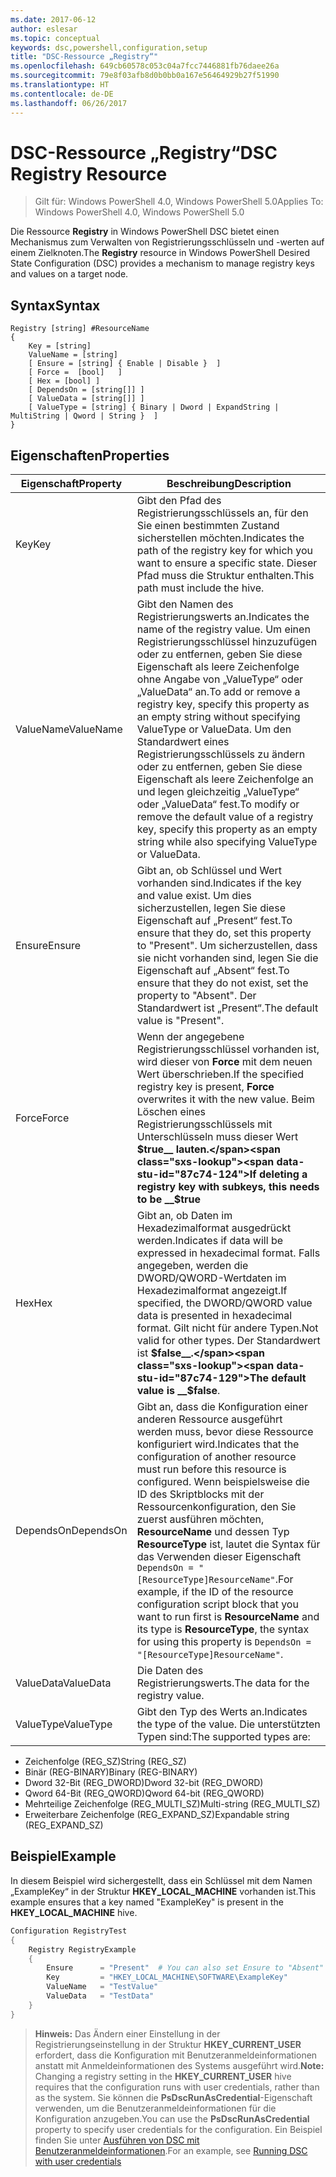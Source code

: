 ```yaml
---
ms.date: 2017-06-12
author: eslesar
ms.topic: conceptual
keywords: dsc,powershell,configuration,setup
title: "DSC-Ressource „Registry“"
ms.openlocfilehash: 649cb60578c053c04a7fcc7446881fb76daee26a
ms.sourcegitcommit: 79e8f03afb8d0b0bb0a167e56464929b27f51990
ms.translationtype: HT
ms.contentlocale: de-DE
ms.lasthandoff: 06/26/2017
---
```

# <a name="dsc-registry-resource"></a><span data-ttu-id="87c74-103">DSC-Ressource „Registry“</span><span class="sxs-lookup"><span data-stu-id="87c74-103">DSC Registry Resource</span></span>

> <span data-ttu-id="87c74-104">Gilt für: Windows PowerShell 4.0, Windows PowerShell 5.0</span><span class="sxs-lookup"><span data-stu-id="87c74-104">Applies To: Windows PowerShell 4.0, Windows PowerShell 5.0</span></span>

<span data-ttu-id="87c74-105">Die Ressource **Registry** in Windows PowerShell DSC bietet einen Mechanismus zum Verwalten von Registrierungsschlüsseln und -werten auf einem Zielknoten.</span><span class="sxs-lookup"><span data-stu-id="87c74-105">The **Registry** resource in Windows PowerShell Desired State Configuration (DSC) provides a mechanism to manage registry keys and values on a target node.</span></span>

## <a name="syntax"></a><span data-ttu-id="87c74-106">Syntax</span><span class="sxs-lookup"><span data-stu-id="87c74-106">Syntax</span></span>

```
Registry [string] #ResourceName
{
    Key = [string]
    ValueName = [string]
    [ Ensure = [string] { Enable | Disable }  ]
    [ Force =  [bool]   ]
    [ Hex = [bool] ]
    [ DependsOn = [string[]] ]
    [ ValueData = [string[]] ]
    [ ValueType = [string] { Binary | Dword | ExpandString | MultiString | Qword | String }  ]
}
```

## <a name="properties"></a><span data-ttu-id="87c74-107">Eigenschaften</span><span class="sxs-lookup"><span data-stu-id="87c74-107">Properties</span></span>
|  <span data-ttu-id="87c74-108">Eigenschaft</span><span class="sxs-lookup"><span data-stu-id="87c74-108">Property</span></span>  |  <span data-ttu-id="87c74-109">Beschreibung</span><span class="sxs-lookup"><span data-stu-id="87c74-109">Description</span></span>   | 
|---|---| 
| <span data-ttu-id="87c74-110">Key</span><span class="sxs-lookup"><span data-stu-id="87c74-110">Key</span></span>| <span data-ttu-id="87c74-111">Gibt den Pfad des Registrierungsschlüssels an, für den Sie einen bestimmten Zustand sicherstellen möchten.</span><span class="sxs-lookup"><span data-stu-id="87c74-111">Indicates the path of the registry key for which you want to ensure a specific state.</span></span> <span data-ttu-id="87c74-112">Dieser Pfad muss die Struktur enthalten.</span><span class="sxs-lookup"><span data-stu-id="87c74-112">This path must include the hive.</span></span>| 
| <span data-ttu-id="87c74-113">ValueName</span><span class="sxs-lookup"><span data-stu-id="87c74-113">ValueName</span></span>| <span data-ttu-id="87c74-114">Gibt den Namen des Registrierungswerts an.</span><span class="sxs-lookup"><span data-stu-id="87c74-114">Indicates the name of the registry value.</span></span> <span data-ttu-id="87c74-115">Um einen Registrierungsschlüssel hinzuzufügen oder zu entfernen, geben Sie diese Eigenschaft als leere Zeichenfolge ohne Angabe von „ValueType“ oder „ValueData“ an.</span><span class="sxs-lookup"><span data-stu-id="87c74-115">To add or remove a registry key, specify this property as an empty string without specifying ValueType or ValueData.</span></span> <span data-ttu-id="87c74-116">Um den Standardwert eines Registrierungsschlüssels zu ändern oder zu entfernen, geben Sie diese Eigenschaft als leere Zeichenfolge an und legen gleichzeitig „ValueType“ oder „ValueData“ fest.</span><span class="sxs-lookup"><span data-stu-id="87c74-116">To modify or remove the default value of a registry key, specify this property as an empty string while also specifying ValueType or ValueData.</span></span>| 
| <span data-ttu-id="87c74-117">Ensure</span><span class="sxs-lookup"><span data-stu-id="87c74-117">Ensure</span></span>| <span data-ttu-id="87c74-118">Gibt an, ob Schlüssel und Wert vorhanden sind.</span><span class="sxs-lookup"><span data-stu-id="87c74-118">Indicates if the key and value exist.</span></span> <span data-ttu-id="87c74-119">Um dies sicherzustellen, legen Sie diese Eigenschaft auf „Present“ fest.</span><span class="sxs-lookup"><span data-stu-id="87c74-119">To ensure that they do, set this property to "Present".</span></span> <span data-ttu-id="87c74-120">Um sicherzustellen, dass sie nicht vorhanden sind, legen Sie die Eigenschaft auf „Absent“ fest.</span><span class="sxs-lookup"><span data-stu-id="87c74-120">To ensure that they do not exist, set the property to "Absent".</span></span> <span data-ttu-id="87c74-121">Der Standardwert ist „Present“.</span><span class="sxs-lookup"><span data-stu-id="87c74-121">The default value is "Present".</span></span>| 
| <span data-ttu-id="87c74-122">Force</span><span class="sxs-lookup"><span data-stu-id="87c74-122">Force</span></span>| <span data-ttu-id="87c74-123">Wenn der angegebene Registrierungsschlüssel vorhanden ist, wird dieser von __Force__ mit dem neuen Wert überschrieben.</span><span class="sxs-lookup"><span data-stu-id="87c74-123">If the specified registry key is present, __Force__ overwrites it with the new value.</span></span> <span data-ttu-id="87c74-124">Beim Löschen eines Registrierungsschlüssels mit Unterschlüsseln muss dieser Wert __$true__ lauten.</span><span class="sxs-lookup"><span data-stu-id="87c74-124">If deleting a registry key with subkeys, this needs to be __$true__</span></span>| 
| <span data-ttu-id="87c74-125">Hex</span><span class="sxs-lookup"><span data-stu-id="87c74-125">Hex</span></span>| <span data-ttu-id="87c74-126">Gibt an, ob Daten im Hexadezimalformat ausgedrückt werden.</span><span class="sxs-lookup"><span data-stu-id="87c74-126">Indicates if data will be expressed in hexadecimal format.</span></span> <span data-ttu-id="87c74-127">Falls angegeben, werden die DWORD/QWORD-Wertdaten im Hexadezimalformat angezeigt.</span><span class="sxs-lookup"><span data-stu-id="87c74-127">If specified, the DWORD/QWORD value data is presented in hexadecimal format.</span></span> <span data-ttu-id="87c74-128">Gilt nicht für andere Typen.</span><span class="sxs-lookup"><span data-stu-id="87c74-128">Not valid for other types.</span></span> <span data-ttu-id="87c74-129">Der Standardwert ist __$false__.</span><span class="sxs-lookup"><span data-stu-id="87c74-129">The default value is __$false__.</span></span>| 
| <span data-ttu-id="87c74-130">DependsOn</span><span class="sxs-lookup"><span data-stu-id="87c74-130">DependsOn</span></span>| <span data-ttu-id="87c74-131">Gibt an, dass die Konfiguration einer anderen Ressource ausgeführt werden muss, bevor diese Ressource konfiguriert wird.</span><span class="sxs-lookup"><span data-stu-id="87c74-131">Indicates that the configuration of another resource must run before this resource is configured.</span></span> <span data-ttu-id="87c74-132">Wenn beispielsweise die ID des Skriptblocks mit der Ressourcenkonfiguration, den Sie zuerst ausführen möchten, __ResourceName__ und dessen Typ __ResourceType__ ist, lautet die Syntax für das Verwenden dieser Eigenschaft `DependsOn = "[ResourceType]ResourceName"`.</span><span class="sxs-lookup"><span data-stu-id="87c74-132">For example, if the ID of the resource configuration script block that you want to run first is __ResourceName__ and its type is __ResourceType__, the syntax for using this property is `DependsOn = "[ResourceType]ResourceName"`.</span></span>| 
| <span data-ttu-id="87c74-133">ValueData</span><span class="sxs-lookup"><span data-stu-id="87c74-133">ValueData</span></span>| <span data-ttu-id="87c74-134">Die Daten des Registrierungswerts.</span><span class="sxs-lookup"><span data-stu-id="87c74-134">The data for the registry value.</span></span>| 
| <span data-ttu-id="87c74-135">ValueType</span><span class="sxs-lookup"><span data-stu-id="87c74-135">ValueType</span></span>| <span data-ttu-id="87c74-136">Gibt den Typ des Werts an.</span><span class="sxs-lookup"><span data-stu-id="87c74-136">Indicates the type of the value.</span></span> <span data-ttu-id="87c74-137">Die unterstützten Typen sind:</span><span class="sxs-lookup"><span data-stu-id="87c74-137">The supported types are:</span></span> 
<ul><li><span data-ttu-id="87c74-138">Zeichenfolge (REG_SZ)</span><span class="sxs-lookup"><span data-stu-id="87c74-138">String (REG_SZ)</span></span></li>


<li><span data-ttu-id="87c74-139">Binär (REG-BINARY)</span><span class="sxs-lookup"><span data-stu-id="87c74-139">Binary (REG-BINARY)</span></span></li>


<li><span data-ttu-id="87c74-140">Dword 32-Bit (REG_DWORD)</span><span class="sxs-lookup"><span data-stu-id="87c74-140">Dword 32-bit (REG_DWORD)</span></span></li>


<li><span data-ttu-id="87c74-141">Qword 64-Bit (REG_QWORD)</span><span class="sxs-lookup"><span data-stu-id="87c74-141">Qword 64-bit (REG_QWORD)</span></span></li>


<li><span data-ttu-id="87c74-142">Mehrteilige Zeichenfolge (REG_MULTI_SZ)</span><span class="sxs-lookup"><span data-stu-id="87c74-142">Multi-string (REG_MULTI_SZ)</span></span></li>


<li><span data-ttu-id="87c74-143">Erweiterbare Zeichenfolge (REG_EXPAND_SZ)</span><span class="sxs-lookup"><span data-stu-id="87c74-143">Expandable string (REG_EXPAND_SZ)</span></span></li></ul>

## <a name="example"></a><span data-ttu-id="87c74-144">Beispiel</span><span class="sxs-lookup"><span data-stu-id="87c74-144">Example</span></span>
<span data-ttu-id="87c74-145">In diesem Beispiel wird sichergestellt, dass ein Schlüssel mit dem Namen „ExampleKey“ in der Struktur **HKEY\_LOCAL\_MACHINE** vorhanden ist.</span><span class="sxs-lookup"><span data-stu-id="87c74-145">This example ensures that a key named "ExampleKey" is present in the **HKEY\_LOCAL\_MACHINE** hive.</span></span>
```powershell
Configuration RegistryTest
{
    Registry RegistryExample
    {
        Ensure      = "Present"  # You can also set Ensure to "Absent"
        Key         = "HKEY_LOCAL_MACHINE\SOFTWARE\ExampleKey"
        ValueName   = "TestValue"
        ValueData   = "TestData"
    }
}
```

><span data-ttu-id="87c74-146">**Hinweis:** Das Ändern einer Einstellung in der Registrierungseinstellung in der Struktur **HKEY\_CURRENT\_USER** erfordert, dass die Konfiguration mit Benutzeranmeldeinformationen anstatt mit Anmeldeinformationen des Systems ausgeführt wird.</span><span class="sxs-lookup"><span data-stu-id="87c74-146">**Note:** Changing a registry setting in the **HKEY\_CURRENT\_USER** hive requires that the configuration runs with user credentials, rather than as the system.</span></span>
><span data-ttu-id="87c74-147">Sie können die **PsDscRunAsCredential**-Eigenschaft verwenden, um die Benutzeranmeldeinformationen für die Konfiguration anzugeben.</span><span class="sxs-lookup"><span data-stu-id="87c74-147">You can use the **PsDscRunAsCredential** property to specify user credentials for the configuration.</span></span> <span data-ttu-id="87c74-148">Ein Beispiel finden Sie unter [Ausführen von DSC mit Benutzeranmeldeinformationen](runAsUser.md).</span><span class="sxs-lookup"><span data-stu-id="87c74-148">For an example, see [Running DSC with user credentials](runAsUser.md)</span></span>



